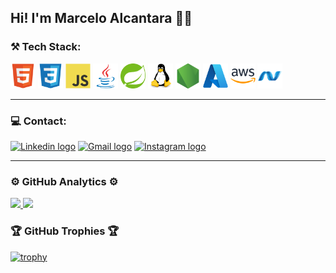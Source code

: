 ## Hi! I'm Marcelo Alcantara 👨‍💻

### ⚒️ Tech Stack:

<div>
    <img alt="HTML5 icon" height="40" width="40" src="https://raw.githubusercontent.com/devicons/devicon/master/icons/html5/html5-original.svg"/>
    <img alt="CSS3 icon" height="40" width="40" src="https://raw.githubusercontent.com/devicons/devicon/master/icons/css3/css3-original.svg"/>
    <img alt="JavaScript icon" height="40" width="40" src="https://raw.githubusercontent.com/devicons/devicon/master/icons/javascript/javascript-original.svg"/>
    <img alt="Java icon" height="40" width="40" src="https://raw.githubusercontent.com/devicons/devicon/master/icons/java/java-original.svg"/>
    <img alt="Spring icon" height="40" width="40" src="https://raw.githubusercontent.com/devicons/devicon/master/icons/spring/spring-original.svg"/>
    <img alt="Linux icon" height="40" width="40" src="https://raw.githubusercontent.com/devicons/devicon/master/icons/linux/linux-original.svg"/>
    <img alt="NodeJS icon" height="40" width="40" src="https://raw.githubusercontent.com/devicons/devicon/master/icons/nodejs/nodejs-original.svg"/>
    <img alt="Azure icon" height="40" width="40" src="https://raw.githubusercontent.com/devicons/devicon/master/icons/azure/azure-original.svg"/>
    <img alt="AWS icon" height="40" width="40" src="https://raw.githubusercontent.com/devicons/devicon/master/icons/amazonwebservices/amazonwebservices-original-wordmark.svg"/>
    <img alt="AWS icon" height="40" width="40" src="https://raw.githubusercontent.com/devicons/devicon/master/icons/dot-net/dot-net-original.svg"/>
</div>

---

### 💻 Contact:

<div>
    <a href="https://www.linkedin.com/in/celoalcantara" target="_blank"><img alt ="Linkedin logo" src="https://img.shields.io/badge/LinkedIn-0077B5?style=for-the-badge&logo=linkedin&logoColor=white"/></a>
    <a href="mailto:marcelinhoalcantaracruz@gmail.com" target="_blank"><img alt ="Gmail logo" src="https://img.shields.io/badge/Gmail-D14836?style=for-the-badge&logo=gmail&logoColor=white"/></a>
    <a href="https://www.instagram.com/celobpn_/" target="_blank"><img alt ="Instagram logo" src="https://img.shields.io/badge/Instagram-E4405F?style=for-the-badge&logo=instagram&logoColor=white"/></a>    
</div>

---
### ⚙️ GitHub Analytics ⚙️

<div>
    <a href="https://github.com/MarceloACJunior">
       <img height="145em" src="https://github-readme-stats.vercel.app/api?username=MarceloACJunior&show_icons=true&theme=radical"/>
       <img height="145em" src="https://github-readme-stats.vercel.app/api/top-langs/?username=MarceloACJunior&theme=radical&layout=compact&langs_count=8"/>
    </a>
</div>

### 🏆 GitHub Trophies 🏆
[![trophy](https://github-profile-trophy.vercel.app/?username=MarceloACJunior&theme=radical)](https://github.com/MarceloACJunior/github-profile-trophy)
